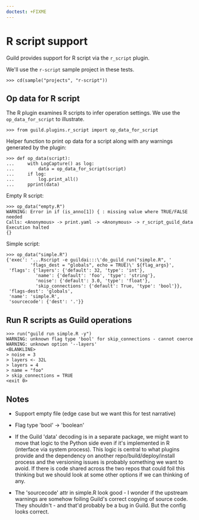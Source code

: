 ```yaml
---
doctest: +FIXME
---
```


# R script support

Guild provides support for R script via the `r_script` plugin.

We'll use the `r-script` sample project in these tests.

    >>> cd(sample("projects", "r-script"))

## Op data for R script

The R plugin examines R scripts to infer operation settings. We use
the `op_data_for_script` to illustrate.

    >>> from guild.plugins.r_script import op_data_for_script

Helper function to print op data for a script along with any warnings
generated by the plugin:

    >>> def op_data(script):
    ...     with LogCapture() as log:
    ...         data = op_data_for_script(script)
    ...     if log:
    ...         log.print_all()
    ...     pprint(data)

Empty R script:

    >>> op_data("empty.R")
    WARNING: Error in if (is_anno[1]) { : missing value where TRUE/FALSE needed
    Calls: <Anonymous> -> print.yaml -> <Anonymous> -> r_script_guild_data
    Execution halted
    {}

Simple script:

    >>> op_data("simple.R")
    {'exec': '...Rscript -e guildai:::\'do_guild_run("simple.R", '
             'flags_dest = "globals", echo = TRUE)\' ${flag_args}',
     'flags': {'layers': {'default': 32, 'type': 'int'},
               'name': {'default': 'foo', 'type': 'string'},
               'noise': {'default': 3.0, 'type': 'float'},
               'skip_connections': {'default': True, 'type': 'bool'}},
     'flags-dest': 'globals',
     'name': 'simple.R',
     'sourcecode': {'dest': '.'}}

## Run R scripts as Guild operations

    >>> run("guild run simple.R -y")
    WARNING: unknown flag type 'bool' for skip_connections - cannot coerce
    WARNING: unknown option '--layers'
    <BLANKLINE>
    > noise = 3
    > layers <- 32L
    > layers = 4
    > name = "foo"
    > skip_connections = TRUE
    <exit 0>

## Notes

- Support empty file (edge case but we want this for test narrative)

- Flag type 'bool' -> 'boolean'

- If the Guild 'data' decoding is in a separate package, we might want
  to move that logic to the Python side even if it's implemented in R
  (interface via system process). This logic is central to what
  plugins provide and the dependency on another
  repo/build/deploy/install process and the versioning issues is
  probably something we want to avoid. If there is code shared across
  the two repos that could foil this thinking but we should look at
  some other options if we can thinking of any.

- The 'sourcecode' attr in simple.R look good - I wonder if the
  upstream warnings are somehow foiling Guild's correct copying of
  source code. They shouldn't - and that'd probably be a bug in
  Guild. But the config looks correct.

